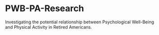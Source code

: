 # PWB-PA-Research
Investigating the potential relationship between Psychological Well-Being and Physical Activity in Retired Americans.
